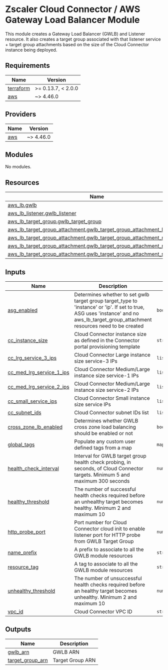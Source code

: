 # Zscaler Cloud Connector / AWS Gateway Load Balancer Module

This module creates a Gateway Load Balancer (GWLB) and Listener resource. It also creates a target group associated with that listener service + target group attachments based on the size of the Cloud Connector instance being deployed.

<!-- BEGINNING OF PRE-COMMIT-TERRAFORM DOCS HOOK -->
## Requirements

| Name | Version |
|------|---------|
| <a name="requirement_terraform"></a> [terraform](#requirement\_terraform) | >= 0.13.7, < 2.0.0 |
| <a name="requirement_aws"></a> [aws](#requirement\_aws) | ~> 4.46.0 |

## Providers

| Name | Version |
|------|---------|
| <a name="provider_aws"></a> [aws](#provider\_aws) | ~> 4.46.0 |

## Modules

No modules.

## Resources

| Name | Type |
|------|------|
| [aws_lb.gwlb](https://registry.terraform.io/providers/hashicorp/aws/latest/docs/resources/lb) | resource |
| [aws_lb_listener.gwlb_listener](https://registry.terraform.io/providers/hashicorp/aws/latest/docs/resources/lb_listener) | resource |
| [aws_lb_target_group.gwlb_target_group](https://registry.terraform.io/providers/hashicorp/aws/latest/docs/resources/lb_target_group) | resource |
| [aws_lb_target_group_attachment.gwlb_target_group_attachment_lrg_3](https://registry.terraform.io/providers/hashicorp/aws/latest/docs/resources/lb_target_group_attachment) | resource |
| [aws_lb_target_group_attachment.gwlb_target_group_attachment_med_lrg_1](https://registry.terraform.io/providers/hashicorp/aws/latest/docs/resources/lb_target_group_attachment) | resource |
| [aws_lb_target_group_attachment.gwlb_target_group_attachment_med_lrg_2](https://registry.terraform.io/providers/hashicorp/aws/latest/docs/resources/lb_target_group_attachment) | resource |
| [aws_lb_target_group_attachment.gwlb_target_group_attachment_small](https://registry.terraform.io/providers/hashicorp/aws/latest/docs/resources/lb_target_group_attachment) | resource |

## Inputs

| Name | Description | Type | Default | Required |
|------|-------------|------|---------|:--------:|
| <a name="input_asg_enabled"></a> [asg\_enabled](#input\_asg\_enabled) | Determines whether to set gwlb target group target\_type to 'instance' or 'ip'. If set to true, ASG uses 'instance' and no aws\_lb\_target\_group\_attachment resources need to be created | `bool` | `false` | no |
| <a name="input_cc_instance_size"></a> [cc\_instance\_size](#input\_cc\_instance\_size) | Cloud Connector instance size as defined in the Connector portal provisioning template | `string` | `"small"` | no |
| <a name="input_cc_lrg_service_3_ips"></a> [cc\_lrg\_service\_3\_ips](#input\_cc\_lrg\_service\_3\_ips) | Cloud Connector Large instance size service-3 IPs | `list(string)` | `[]` | no |
| <a name="input_cc_med_lrg_service_1_ips"></a> [cc\_med\_lrg\_service\_1\_ips](#input\_cc\_med\_lrg\_service\_1\_ips) | Cloud Connector Medium/Large instance size service-1 IPs | `list(string)` | `[]` | no |
| <a name="input_cc_med_lrg_service_2_ips"></a> [cc\_med\_lrg\_service\_2\_ips](#input\_cc\_med\_lrg\_service\_2\_ips) | Cloud Connector Medium/Large instance size service-2 IPs | `list(string)` | `[]` | no |
| <a name="input_cc_small_service_ips"></a> [cc\_small\_service\_ips](#input\_cc\_small\_service\_ips) | Cloud Connector Small instance size service IPs | `list(string)` | `[]` | no |
| <a name="input_cc_subnet_ids"></a> [cc\_subnet\_ids](#input\_cc\_subnet\_ids) | Cloud Connector subnet IDs list | `list(string)` | n/a | yes |
| <a name="input_cross_zone_lb_enabled"></a> [cross\_zone\_lb\_enabled](#input\_cross\_zone\_lb\_enabled) | Determines whether GWLB cross zone load balancing should be enabled or not | `bool` | `false` | no |
| <a name="input_global_tags"></a> [global\_tags](#input\_global\_tags) | Populate any custom user defined tags from a map | `map(string)` | `{}` | no |
| <a name="input_health_check_interval"></a> [health\_check\_interval](#input\_health\_check\_interval) | Interval for GWLB target group health check probing, in seconds, of Cloud Connector targets. Minimum 5 and maximum 300 seconds | `number` | `20` | no |
| <a name="input_healthy_threshold"></a> [healthy\_threshold](#input\_healthy\_threshold) | The number of successful health checks required before an unhealthy target becomes healthy. Minimum 2 and maximum 10 | `number` | `3` | no |
| <a name="input_http_probe_port"></a> [http\_probe\_port](#input\_http\_probe\_port) | Port number for Cloud Connector cloud init to enable listener port for HTTP probe from GWLB Target Group | `number` | `50000` | no |
| <a name="input_name_prefix"></a> [name\_prefix](#input\_name\_prefix) | A prefix to associate to all the GWLB module resources | `string` | `null` | no |
| <a name="input_resource_tag"></a> [resource\_tag](#input\_resource\_tag) | A tag to associate to all the GWLB module resources | `string` | `null` | no |
| <a name="input_unhealthy_threshold"></a> [unhealthy\_threshold](#input\_unhealthy\_threshold) | The number of unsuccessful health checks required before an healthy target becomes unhealthy. Minimum 2 and maximum 10 | `number` | `3` | no |
| <a name="input_vpc_id"></a> [vpc\_id](#input\_vpc\_id) | Cloud Connector VPC ID | `string` | n/a | yes |

## Outputs

| Name | Description |
|------|-------------|
| <a name="output_gwlb_arn"></a> [gwlb\_arn](#output\_gwlb\_arn) | GWLB ARN |
| <a name="output_target_group_arn"></a> [target\_group\_arn](#output\_target\_group\_arn) | Target Group ARN |
<!-- END OF PRE-COMMIT-TERRAFORM DOCS HOOK -->
